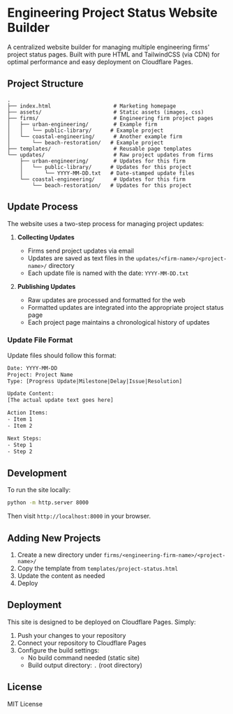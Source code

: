 # Engineering Project Status Website Builder

A centralized website builder for managing multiple engineering firms' project status pages. Built with pure HTML and TailwindCSS (via CDN) for optimal performance and easy deployment on Cloudflare Pages.

## Project Structure

```
.
├── index.html                    # Marketing homepage
├── assets/                       # Static assets (images, css)
├── firms/                        # Engineering firm project pages
│   ├── urban-engineering/        # Example firm
│   │   └── public-library/      # Example project
│   └── coastal-engineering/      # Another example firm
│       └── beach-restoration/   # Example project
├── templates/                    # Reusable page templates
└── updates/                      # Raw project updates from firms
    ├── urban-engineering/        # Updates for this firm
    │   └── public-library/      # Updates for this project
    │       └── YYYY-MM-DD.txt   # Date-stamped update files
    └── coastal-engineering/      # Updates for this firm
        └── beach-restoration/   # Updates for this project
```

## Update Process

The website uses a two-step process for managing project updates:

1. **Collecting Updates**
   - Firms send project updates via email
   - Updates are saved as text files in the `updates/<firm-name>/<project-name>/` directory
   - Each update file is named with the date: `YYYY-MM-DD.txt`

2. **Publishing Updates**
   - Raw updates are processed and formatted for the web
   - Formatted updates are integrated into the appropriate project status page
   - Each project page maintains a chronological history of updates

### Update File Format

Update files should follow this format:

```txt
Date: YYYY-MM-DD
Project: Project Name
Type: [Progress Update|Milestone|Delay|Issue|Resolution]

Update Content:
[The actual update text goes here]

Action Items:
- Item 1
- Item 2

Next Steps:
- Step 1
- Step 2
```

## Development

To run the site locally:

```bash
python -m http.server 8000
```

Then visit `http://localhost:8000` in your browser.

## Adding New Projects

1. Create a new directory under `firms/<engineering-firm-name>/<project-name>/`
2. Copy the template from `templates/project-status.html`
3. Update the content as needed
4. Deploy

## Deployment

This site is designed to be deployed on Cloudflare Pages. Simply:

1. Push your changes to your repository
2. Connect your repository to Cloudflare Pages
3. Configure the build settings:
   - No build command needed (static site)
   - Build output directory: `.` (root directory)

## License

MIT License
